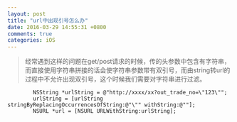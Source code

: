 ```yaml
---
layout: post
title: "url中出现引号怎么办"
date: 2016-03-29 14:55:31 +0800
comments: true
categories: iOS
---
```


> 经常遇到这样的问题在get/post请求的时候，传的头参数中包含有字符串，而直接使用字符串拼接的话会使字符串参数带有双引号，而由string转url的过程中不允许出现双引号，这个时候我们需要对字符串进行过滤。

<!--more-->

		    NSString *urlString = @"http://xxxx/xx?out_trade_no=\"123\"";
	    	urlString = [urlString stringByReplacingOccurrencesOfString:@"\"" withString:@""];
			NSURL *url = [NSURL URLWithString:urlString];